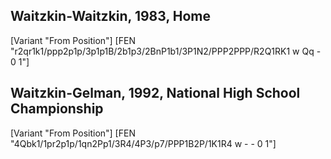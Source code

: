 ## Waitzkin-Waitzkin, 1983, Home

[Variant "From Position"]
[FEN "r2qr1k1/ppp2p1p/3p1p1B/2b1p3/2BnP1b1/3P1N2/PPP2PPP/R2Q1RK1 w Qq - 0 1"]

## Waitzkin-Gelman, 1992, National High School Championship

[Variant "From Position"]
[FEN "4Qbk1/1pr2p1p/1qn2Pp1/3R4/4P3/p7/PPP1B2P/1K1R4 w - - 0 1"]
